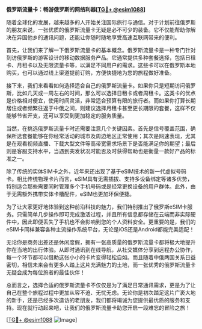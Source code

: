 **俄罗斯流量卡：畅游俄罗斯的网络利器[[TG💪+ @esim1088](https://t.me/s/esim1088)]**

随着全球化的发展，越来越多的人开始关注国际旅行与通信。对于计划前往俄罗斯的朋友来说，一张优质的俄罗斯流量卡无疑是必不可少的装备。它不仅能帮助你解决在异国他乡的通讯问题，还能让你随时随地享受高速互联网带来的便利。

首先，让我们来了解一下俄罗斯流量卡的基本概念。俄罗斯流量卡是一种专门针对到访俄罗斯的游客设计的移动数据服务产品。它通常提供多种套餐选择，包括日租卡、月租卡以及无限流量卡等，以满足不同用户的需求。这些卡可以在俄罗斯本地购买，也可以通过线上渠道提前订购，方便快捷地为您的旅程做好准备。

接下来，我们来看看如何选择适合自己的俄罗斯流量卡。如果你只是短期访问俄罗斯，比如几天或一周左右的时间，那么可以选择日租卡或者周租卡。这类卡的优点是价格相对便宜，使用时间灵活，非常适合预算有限的旅行者。而如果你打算长期居住或者频繁往返于中俄之间，则建议选择月租卡甚至更长期限的套餐，这样不仅能够节省开支，还可以享受到更加稳定的服务质量。

当然，在挑选俄罗斯流量卡时还需要注意几个关键因素。首先是信号覆盖范围，确保所选套餐能够在你经常活动的城市及周边地区正常使用；其次是网速表现，尤其是在观看视频直播、下载大型文件等高带宽需求场景下是否能满足你的期望；最后则是客服支持水平，当遇到突发状况时能否及时获得帮助也是衡量一款好产品的标准之一。

除了传统的实体SIM卡之外，近年来还出现了基于eSIM技术的新一代虚拟号码卡。相比传统物理卡片而言，eSIM具有无需插拔、支持多设备绑定等诸多优势，特别适合那些需要同时管理多个手机号码或是经常更换设备的用户群体。此外，由于无需额外携带实体卡槽配件，eSIM也更加环保便捷。

为了让大家更好地体验到这种前沿科技的魅力，我们特别推出了俄罗斯eSIM卡服务。只需简单几步操作即可完成激活过程，并且所有信息都存储在云端而非实际硬件中，因此即便丢失了手机也不会影响到您的个人资料安全。更重要的是，我们的eSIM卡同样兼容各种主流操作系统平台，无论是iOS还是Android都能完美适配！

无论你是商务出差还是休闲度假，拥有一张高质量的俄罗斯流量卡都将极大地提升你在当地的出行体验。从即时通讯到在线导航，从社交媒体分享到远程办公协作，每一个环节都可以借助这张小小的卡片变得轻松自如。而且随着中俄两国关系日益密切，相信未来会有更多人踏上这片充满魅力的土地，而一张优秀的俄罗斯流量卡无疑会成为每位旅者的最佳伙伴！

总而言之，选择合适的俄罗斯流量卡不仅仅是为了满足日常通讯需求，更是为了让自己在整个旅程过程中更加从容不迫、无忧无虑。无论你是初次踏足这片广袤大地的新手，还是已经多次造访的老朋友，我们都将竭诚为您提供最优质的服务和支持。现在就行动起来吧，让我们的俄罗斯流量卡助您开启一段难忘的冒险之旅！

[[TG💪+ @esim1088](https://t.me/s/esim1088) ![Image](https://i.postimg.cc/4NQfJmqS/Snipaste-2025-05-13-00-14-12.png)]